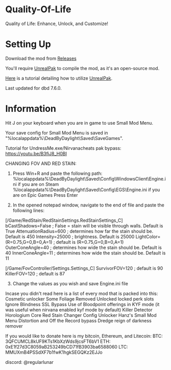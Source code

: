 # Quality-Of-Life
Quality of Life: Enhance, Unlock, and Customize!

# Setting Up
Download the mod from [Releases](https://github.com/RegularLunar/Quality-Of-Life/releases/)

You'll require [UnrealPak](https://drive.usercontent.google.com/u/1/uc?id=1IxQaP-JVNjO1XqSvyG-VysErPH6AlhfG&export=download) to compile the mod, as it's an open-source mod.

[Here](https://www.youtube.com/watch?v=if5k00s15C8) is a tutorial detailing how to utilize [UnrealPak](https://drive.usercontent.google.com/u/1/uc?id=1IxQaP-JVNjO1XqSvyG-VysErPH6AlhfG&export=download).

Last updated for dbd 7.6.0.

# Information

Hit J on your keyboard when you are in game to use Small Mod Menu.

Your save config for Small Mod Menu is saved in "%localappdata%\DeadByDaylight\Saved\SaveGames".

Tutorial for UndressMe.exe/Nirvanacheats pak bypass:
https://youtu.be/B3fiJ8_H0BI

CHANGING FOV AND RED STAIN:
1. Press Win+R and paste the following path:
%localappdata%\DeadByDaylight\Saved\Config\WindowsClient\Engine.ini  if you are on Steam
%localappdata%\DeadByDaylight\Saved\Config\EGS\Engine.ini  if you are on Epic Games
Press Enter

2. In the opened notepad window, navigate to the end of file and paste the following lines:

[/Game/RedStain/RedStainSettings.RedStainSettings_C]
bCastShadows=False  ; False = stain will be visible through walls. Default is True
AttenuationRadius=600  ; determines how far the stain should be. Default is 450
Intensity=25000      ; brightness. Default is 25000
LightColor=(R=0.75,G=0,B=0,A=1)  ; default is (R=0.75,G=0,B=0,A=1)
OuterConeAngle=40      ; determines how wide the stain should be. Default is 40
InnerConeAngle=11     ; determines how wide the stain should be. Default is 11

[/Game/FovController/Settings.Settings_C]
SurvivorFOV=120  ; default is 90
KillerFOV=120  ; default is 87

3. Change the values as you wish and save Engine.ini file

Incase you didn't read here is a list of every mod that is packed into this:
Cosmetic unlocker
Some Foliage Removed
Unlocked locked perk slots
Ignore Blindness
SSL Bypass
Use of Bloodpoint offerings in KYF mode (it was useful when nirvana enabled kyf mode by default)
Killer Detector
Horologium Core
Red Stain Changer
Config Unlocker
Hanz's Small Mod Menu
Distortion and Off the Record bypass
Dredge reign of darkness remover

If you would like to donate here is my bitcoin, Ethereum, and Litecoin:
BTC: 3QFCUMCL8kUF9KTs1KbXzWds9jcsFT6bV1
ETH: 0xE1f27d3C8059aB253249bCD71fB3903ba6588060
LTC: MMUXmB4PSSdXF7b1fwK1hgkSEGQKz2EJJo

discord: @regularlunar
